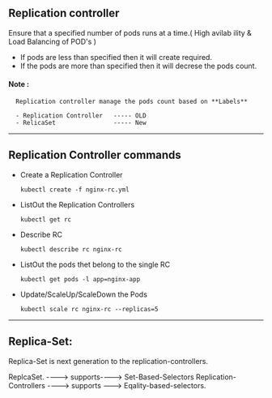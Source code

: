 ## Replication controller

Ensure that a specified number of pods runs at a time.( High avilab ility & Load Balancing of POD's )
  - If pods are less than specified then it will create required.
  - If the pods are more than specified then it will decrese the pods count.

 #### Note :  
    
      Replication controller manage the pods count based on **Labels**
 
      - Replication Controller   ----- OLD
      - RelicaSet                ----- New
 
------------------

## Replication Controller commands

- Create a Replication Controller
    
      kubectl create -f nginx-rc.yml
  
- ListOut the Replication Controllers
  
      kubectl get rc
  
- Describe RC
  
      kubectl describe rc nginx-rc
  
- ListOut the pods thet belong to the single RC
  
      kubectl get pods -l app=nginx-app
  
- Update/ScaleUp/ScaleDown the Pods
  
      kubectl scale rc nginx-rc --replicas=5
  
--------------------------------------

## Replica-Set:

Replica-Set is next generation to the replication-controllers.

ReplcaSet. ----> supports----> Set-Based-Selectors
Replication-Controllers  ----> supports ---> Eqality-based-selectors.

